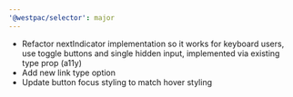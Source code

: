 ```yaml
---
'@westpac/selector': major
---
```


- Refactor nextIndicator implementation so it works for keyboard users, use toggle buttons and single hidden input, implemented via existing type prop (a11y)
- Add new link type option
- Update button focus styling to match hover styling
